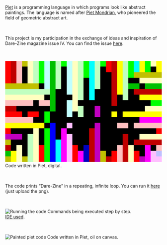 [Piet](https://www.dangermouse.net/esoteric/piet.html) is a programming language in which programs look like abstract paintings. The language is named after [Piet Mondrian](https://en.wikipedia.org/wiki/Piet_Mondrian), who pioneered the field of geometric abstract art.

\
\
This project is my participation in the exchange of ideas and inspiration of Dare-Zine magazine issue IV. You can find the issue [here](https://potayniche.com/shop/konceptualni/%D1%81%D0%BF%D0%B8%D1%81%D0%B0%D0%BD%D0%B8%D0%B5-%D0%B4%D0%B5%D1%80%D0%B7%D0%B0%D0%B9-dare-zine-%D0%B1%D1%80%D0%BE%D0%B9-4/).

\
\
![Piet code](Code.png)
Code written in Piet, digital.

\
\
The code prints “Dare-Zine” in a repeating, infinite loop. You can run it [here](https://www.bertnase.de/npiet/npiet-execute.php) (just upload the png).

\
\
![Running the code](Runtime.gif)
Commands being executed step by step.\
[IDE used](https://gabriellesc.github.io/piet/). 

\
\
![Painted piet code](Painting.png)
Code written in Piet, oil on canvas.
